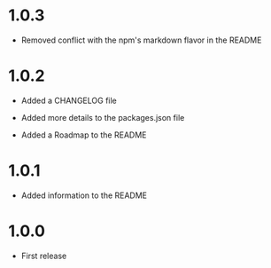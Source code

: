 # 1.0.3

* Removed conflict with the npm's markdown flavor in the README

# 1.0.2

* Added a CHANGELOG file

* Added more details to the packages.json file

* Added a Roadmap to the README

# 1.0.1

* Added information to the README

# 1.0.0

* First release
